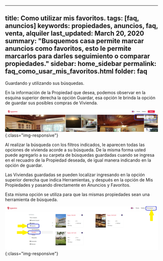 
---
title: Como utilizar mis favoritos.
tags: [faq, anuncios]
keywords: propiedades, anuncios, faq, venta, alquiler
last_updated: March 20, 2020
summary: "Busquemos casa permite marcar anuncios como favoritos, esto le permite marcarlos para darles seguimiento o comparar propiedades."
sidebar: home_sidebar
permalink: faq_como_usar_mis_favoritos.html
folder: faq
---



Guardando y utilizando sus búsquedas.

	
   En la información de la Propiedad que desea, podemos observar en la esquina superior derecha la opción Guardar, esa opción le brinda la opción de guardar sus posibles compras de Vivienda.



![image-title-here](/images/faq/favoritos_01.png){:class="img-responsive"}




  Al realizar la búsqueda con los filtros indicados, le aparecen todas las opciones de vivienda acorde a su búsqueda. De la misma forma usted puede agregarlo a su carpeta de búsquedas guardadas cuando se ingresa en el recuadro de la Propiedad deseada, de igual manera indicando en la opción de guardar.

  Las Viviendas guardadas se pueden localizar ingresando en la opción superior derecha que indica Herramientas, y después en la opción de Mis Propiedades y pasando directamente en Anuncios y Favoritos.

  Esta misma opción se utiliza para que las mismas propiedades sean una herramienta de búsqueda.


![image-title-here](/images/faq/favoritos_02.png){:class="img-responsive"}






